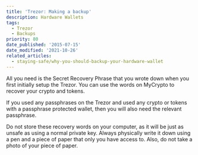 ```yaml
---
title: 'Trezor: Making a backup'
description: Hardware Wallets
tags:
  - Trezor
  - Backups
priority: 80
date_published: '2015-07-15'
date_modified: '2021-10-26'
related_articles:
  - staying-safe/why-you-should-backup-your-hardware-wallet
---
```


All you need is the Secret Recovery Phrase that you wrote down when you first initially setup the Trezor. You can use the words on MyCrypto to recover your crypto and tokens.

If you used any passphrases on the Trezor and used any crypto or tokens with a passphrase protected wallet, then you will also need the relevant passphrase.

Do not store these recovery words on your computer, as it will be just as unsafe as using a normal private key. Always physically write it down using a pen and a piece of paper that only you have access to. Also, do not take a photo of your piece of paper.
